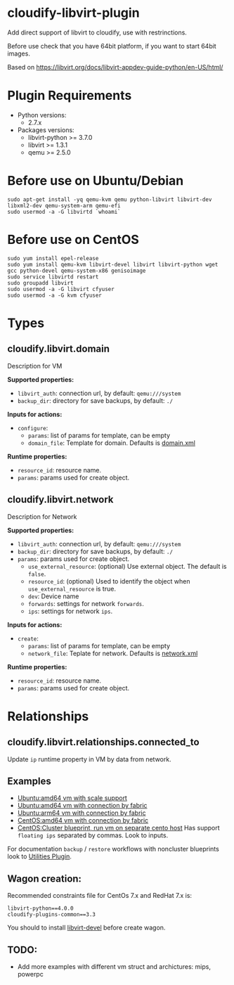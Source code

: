 # cloudify-libvirt-plugin
Add direct support of libvirt to cloudify, use with restrinctions.

Before use check that you have 64bit platform, if you want to start 64bit images.

Based on https://libvirt.org/docs/libvirt-appdev-guide-python/en-US/html/

# Plugin Requirements

* Python versions:
    * 2.7.x
* Packages versions:
    * libvirt-python >= 3.7.0
    * libvirt >= 1.3.1
    * qemu >= 2.5.0

# Before use on Ubuntu/Debian
```shell
sudo apt-get install -yq qemu-kvm qemu python-libvirt libvirt-dev libxml2-dev qemu-system-arm qemu-efi
sudo usermod -a -G libvirtd `whoami`
```

# Before use on CentOS
```shell
sudo yum install epel-release
sudo yum install qemu-kvm libvirt-devel libvirt libvirt-python wget gcc python-devel qemu-system-x86 genisoimage
sudo service libvirtd restart
sudo groupadd libvirt
sudo usermod -a -G libvirt cfyuser
sudo usermod -a -G kvm cfyuser
```

# Types

## cloudify.libvirt.domain
Description for VM

**Supported properties:**
* `libvirt_auth`: connection url, by default: `qemu:///system`
* `backup_dir`: directory for save backups, by default: `./`

**Inputs for actions:**
* `configure`:
  * `params`: list of params for template, can be empty
  * `domain_file`: Template for domain. Defaults is [domain.xml](cloudify_libvirt/templates/domain.xml)

**Runtime properties:**
* `resource_id`: resource name.
* `params`: params used for create object.

## cloudify.libvirt.network
Description for Network

**Supported properties:**
* `libvirt_auth`: connection url, by default: `qemu:///system`
* `backup_dir`: directory for save backups, by default: `./`
* `params`: params used for create object.
  * `use_external_resource`: (optional) Use external object. The default is `false`.
  * `resource_id`: (optional) Used to identify the object when `use_external_resource` is true.
  * `dev`: Device name
  * `forwards`: settings for network `forwards`.
  * `ips`: settings for network `ips`.

**Inputs for actions:**
* `create`:
  * `params`: list of params for template, can be empty
  * `network_file`: Teplate for network. Defaults is [network.xml](cloudify_libvirt/templates/network.xml)

**Runtime properties:**
* `resource_id`: resource name.
* `params`: params used for create object.

# Relationships

## cloudify.libvirt.relationships.connected_to
Update `ip` runtime property in VM by data from network.

## Examples
* [Ubuntu:amd64 vm with scale support](examples/vm_agent.yaml)
* [Ubuntu:amd64 vm with connection by fabric](examples/vm_fabric.amd64.yaml)
* [Ubuntu:arm64 vm with connection by fabric](examples/vm_fabric.arm64.yaml)
* [CentOS:amd64 vm with connection by fabric](examples/vm_centos.amd64.yaml)
* [CentOS:Cluster blueprint, run vm on separate cento host](examples/cluster.yaml)
  Has support `floating ips` separated by commas. Look to inputs.

For documentation `backup` / `restore` workflows with noncluster blueprints look to
[Utilities Plugin](https://github.com/cloudify-incubator/cloudify-utilities-plugin/blob/master/cloudify_suspend/README.md).

## Wagon creation:

Recommended constraints file for CentOs 7.x and RedHat 7.x is:
```
libvirt-python==4.0.0
cloudify-plugins-common==3.3
```

You should to install [libvirt-devel](examples/bootstraps/centos.sh#L2) before create wagon.

## TODO:
* Add more examples with different vm struct and archictures: mips, powerpc
